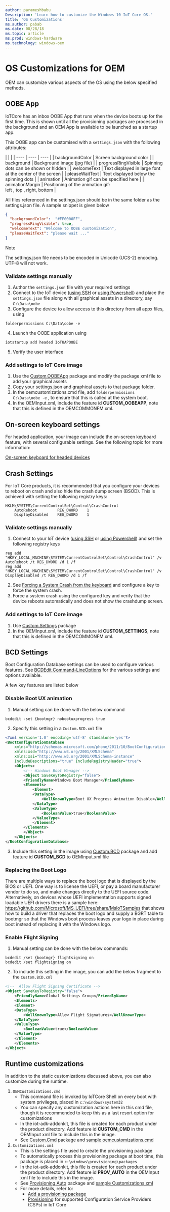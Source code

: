 ```yaml
---
author: parameshbabu
Description: 'Learn how to customize the Windows 10 IoT Core OS.'
title: 'OS Customizations'
ms.author: pabab
ms.date: 08/28/18
ms.topic: article
ms.prod: windows-hardware
ms.technology: windows-oem
---
```


# OS Customizations for OEM
OEM can customize various aspects of the OS using the below specified methods.

## OOBE App
IoTCore has an inbox OOBE App that runs when the device boots up for the first time. This is shown until all the provisioning packages are processed in the background and an OEM App is available to be launched as a startup app.

This OOBE app can be customised with a `settings.json` with the following attributes:

| | |
| ---- | ---- | ---- |
| backgroundColor | Screen background color |
| background | Background image (jpg file) |
| progressRingVisible | Spinning dots can be shown or hidden |
| welcomeText | Text displayed in large font at the center of the screen |
| pleaseWaitText | Text displayed below the spinning dots |
| animation | Animation gif can be specified here |
| animationMargin | Positioning of the animation gif:<br/>left , top , right, bottom |

All files referenced in the settings.json should be in the same folder as the settings.json file.
A sample snippet is given below

```json
{
  "backgroundColor":  "#FF0000FF",
  "progressRingVisible": true,
  "welcomeText": "Welcome to OOBE customization",
  "pleaseWaitText": "please wait ..."
}
```

> [!NOTE]
> The settings.json file needs to be encoded in Unicode (UCS-2) encoding. UTF-8 will not work.

### Validate settings manually 

1. Author the `settings.json` file with your required settings
2. Connect to the IoT device ([using SSH](https://docs.microsoft.com/en-us/windows/iot-core/connect-your-device/ssh) or [using Powershell](https://docs.microsoft.com/en-us/windows/iot-core/connect-your-device/powershell)) and place the `settings.json` file along with all graphical assets in a directory, say `C:\Data\oobe`
3. Configure the device to allow access to this directory from all appx files, using
```
folderpermissions C:\Data\oobe -e
```
4. Launch the OOBE application using
```
iotstartup add headed IoTUAPOOBE
```
5. Verify the user interface

### Add settings to IoT Core image

1. Use the [Custom.OOBEApp](https://github.com/ms-iot/iot-adk-addonkit/tree/master/Common/Packages/Custom.OOBEApp) package and modify the package xml file to add your graphical assets
2. Copy your settings.json and graphical assets to that package folder.
3. In the oemcustomizations.cmd file, add `folderpermissions 
    C:\Data\oobe -e` , to ensure that this is called at the system boot.
4. In the OEMInput.xml, include the feature id **CUSTOM_OOBEAPP**, note that this is defined in the OEMCOMMONFM.xml.

## On-screen keyboard settings

For headed application, your image can include the on-screen keyboard feature, with several configurable settings.
See the following topic for more information:

[On-screen keyboard for headed devices](/windows/iot-core/develop-your-app/onscreenkeyboard)

## Crash Settings

For IoT Core products, it is recommended that you configure your devices to reboot on crash and also hide the crash dump screen (BSOD). 
This is achieved with setting the following registry keys:

```
HKLM\SYSTEM\CurrentControlSet\Control\CrashControl
    AutoReboot         REG_DWORD    1
    DisplayDisabled    REG_DWORD    1
```

### Validate settings manually

1. Connect to your IoT device ([using SSH](https://docs.microsoft.com/en-us/windows/iot-core/connect-your-device/ssh) or [using Powershell](https://docs.microsoft.com/en-us/windows/iot-core/connect-your-device/powershell)) and set the following registry keys
```
reg add "HKEY_LOCAL_MACHINE\SYSTEM\CurrentControlSet\Control\CrashControl" /v AutoReboot /t REG_DWORD /d 1 /f
reg add "HKEY_LOCAL_MACHINE\SYSTEM\CurrentControlSet\Control\CrashControl" /v DisplayDisabled /t REG_DWORD /d 1 /f
```    
2. See [Forcing a System Crash from the keyboard](https://docs.microsoft.com/windows-hardware/drivers/debugger/forcing-a-system-crash-from-the-keyboard) and configure a key to force the system crash.
3. Force a system crash using the configured key and verify that the device reboots automatically and does not show the crashdump screen.

### Add settings to IoT Core image

1. Use [Custom.Settings](https://github.com/ms-iot/iot-adk-addonkit/tree/master/Common/Packages/Custom.Settings) package
2. In the OEMInput.xml, include the feature id **CUSTOM_SETTINGS**, note that this is defined in the OEMCOMMONFM.xml.

## BCD Settings
Boot Configuration Database settings can be used to configure various features. See [BCDEdit Command-LineOptions](https://docs.microsoft.com/windows-hardware/manufacture/desktop/bcdedit-command-line-options) for the various settings and options available.

A few key features are listed below

### Disable Boot UX animation 

1. Manual setting can be done with the below command
```
bcdedit -set {bootmgr} nobootuxprogress true
```
2. Specify this setting in a `Custom.BCD.xml` file 
```xml
<?xml version='1.0' encoding='utf-8' standalone='yes'?>
<BootConfigurationDatabase 
    xmlns="http://schemas.microsoft.com/phone/2011/10/BootConfiguration"
    xmlns:xsd="http://www.w3.org/2001/XMLSchema"
    xmlns:xsi="http://www.w3.org/2001/XMLSchema-instance"
    IncludeDescriptions="true" IncludeRegistryHeader="true">
    <Objects>
        <!-- Windows Boot Manager -->
        <Object SaveKeyToRegistry="false">
        <FriendlyName>Windows Boot Manager</FriendlyName>
        <Elements>
            <Element>
            <DataType>
                <WellKnownType>Boot UX Progress Animation Disable</WellKnownType>
            </DataType>
            <ValueType>
                <BooleanValue>true</BooleanValue>
            </ValueType>
            </Element>
        </Elements>
        </Object>
    </Objects>
</BootConfigurationDatabase>
```
3. Include this setting in the image using [Custom.BCD](https://github.com/ms-iot/iot-adk-addonkit/tree/master/Common/Packages/Custom.BCD) package and add feature id **CUSTOM_BCD** to OEMInput.xml file

### Replacing the Boot Logo
There are multiple ways to replace the boot logo that is displayed by the BIOS or UEFI.
One way is to license the UEFI, or pay a board manufacturer vendor to do so, and make changes directly to the UEFI source code.
Alternatively, on devices whose UEFI implementation supports signed loadable UEFI drivers there is a sample here:
https://github.com/Microsoft/MS_UEFI/tree/share/MsIoTSamples
that shows how to build a driver that replaces the boot logo and supply a BGRT table to bootmgr so that the Windows boot process leaves your logo in place during boot instead of replacing it with the Windows logo.

### Enable Flight Signing

1. Manual setting can be done with the below commands:
```
bcdedit /set {bootmgr} flightsigning on
bcdedit /set flightsigning on
```
2. To include this setting in the image, you can add the below fragment to the `Custom.BCD.xml`

```xml
<!--  Allow Flight Signing Certificate -->
<Object SaveKeyToRegistry="false">
    <FriendlyName>Global Settings Group</FriendlyName>
    <Elements>
    <Element>
    <DataType>
        <WellKnownType>Allow Flight Signatures</WellKnownType>
    </DataType>
    <ValueType>
        <BooleanValue>true</BooleanValue>
    </ValueType>
    </Element>
    </Elements>
</Object>
```

## Runtime customizations
In addition to the static customizations discussed above, you can also customize during the runtime.

1. `OEMCustomizations.cmd`
    - This command file is invoked by IoTCore Shell on every boot with system privileges, placed in `c:\windows\system32`
    - You can specify any customization actions here in this cmd file, though it is recommended to keep this as a last resort option for customizations
    - In the iot-adk-addonkit, this file is created for each product under the product directory. Add feature id **CUSTOM_CMD** in the OEMInput xml file to include this in the image.
    - See [Custom.Cmd](https://github.com/ms-iot/iot-adk-addonkit/tree/master/Common/ProdPackages/Custom.Cmd) package and [sample oemcustomizations.cmd](https://github.com/ms-iot/iot-adk-addonkit/blob/master/Source-arm/Products/SampleA/oemcustomization.cmd) 
2. `Customizations.xml`
    - This is the settings file used to create the provisioning package
    - To automatically process this provisioning package at boot time, this package is placed in `c:\windows\provisioning\packages`
    - In the iot-adk-addonkit, this file is created for each product under the product directory. Add feature id **PROV_AUTO** in the OEMInput xml file to include this in the image.
    - See [Provisioning.Auto](https://github.com/ms-iot/iot-adk-addonkit/tree/master/Common/ProdPackages/Provisioning.Auto) package and [sample Customizations.xml](https://github.com/ms-iot/iot-adk-addonkit/blob/master/Source-arm/Products/SampleA/prov/customizations.xml)
    - For more details, refer to:
        - [Add a provisioning package](https://docs.microsoft.com/windows-hardware/manufacture/iot/add-a-provisioning-package-to-an-image)
        - [Provisioning](https://aka.ms/iotcsplist) for supported Configuration Service Providers (CSPs) in IoT Core
